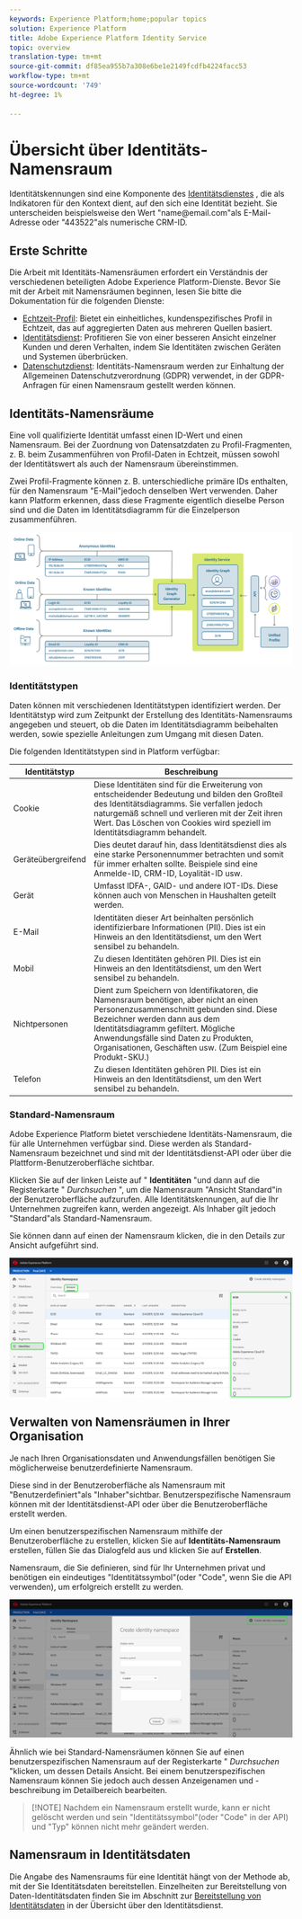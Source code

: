 ```yaml
---
keywords: Experience Platform;home;popular topics
solution: Experience Platform
title: Adobe Experience Platform Identity Service
topic: overview
translation-type: tm+mt
source-git-commit: df85ea955b7a308e6be1e2149fcdfb4224facc53
workflow-type: tm+mt
source-wordcount: '749'
ht-degree: 1%

---
```



# Übersicht über Identitäts-Namensraum

Identitätskennungen sind eine Komponente des [Identitätsdienstes](./home.md) , die als Indikatoren für den Kontext dient, auf den sich eine Identität bezieht. Sie unterscheiden beispielsweise den Wert &quot;name<span>@email.com&quot;als E-Mail-Adresse oder &quot;443522&quot;als numerische CRM-ID.

## Erste Schritte

Die Arbeit mit Identitäts-Namensräumen erfordert ein Verständnis der verschiedenen beteiligten Adobe Experience Platform-Dienste. Bevor Sie mit der Arbeit mit Namensräumen beginnen, lesen Sie bitte die Dokumentation für die folgenden Dienste:

- [Echtzeit-Profil](../profile/home.md): Bietet ein einheitliches, kundenspezifisches Profil in Echtzeit, das auf aggregierten Daten aus mehreren Quellen basiert.
- [Identitätsdienst](./home.md): Profitieren Sie von einer besseren Ansicht einzelner Kunden und deren Verhalten, indem Sie Identitäten zwischen Geräten und Systemen überbrücken.
- [Datenschutzdienst](../privacy-service/home.md): Identitäts-Namensraum werden zur Einhaltung der Allgemeinen Datenschutzverordnung (GDPR) verwendet, in der GDPR-Anfragen für einen Namensraum gestellt werden können.

## Identitäts-Namensräume

Eine voll qualifizierte Identität umfasst einen ID-Wert und einen Namensraum. Bei der Zuordnung von Datensatzdaten zu Profil-Fragmenten, z. B. beim Zusammenführen von Profil-Daten in Echtzeit, müssen sowohl der Identitätswert als auch der Namensraum übereinstimmen.

Zwei Profil-Fragmente können z. B. unterschiedliche primäre IDs enthalten, für den Namensraum &quot;E-Mail&quot;jedoch denselben Wert verwenden. Daher kann Platform erkennen, dass diese Fragmente eigentlich dieselbe Person sind und die Daten im Identitätsdiagramm für die Einzelperson zusammenführen.

![](images/identity-service-stitching.png)

### Identitätstypen

Daten können mit verschiedenen Identitätstypen identifiziert werden. Der Identitätstyp wird zum Zeitpunkt der Erstellung des Identitäts-Namensraums angegeben und steuert, ob die Daten im Identitätsdiagramm beibehalten werden, sowie spezielle Anleitungen zum Umgang mit diesen Daten.

Die folgenden Identitätstypen sind in Platform verfügbar:

| Identitätstyp | Beschreibung |
| --- | --- |
| Cookie | Diese Identitäten sind für die Erweiterung von entscheidender Bedeutung und bilden den Großteil des Identitätsdiagramms. Sie verfallen jedoch naturgemäß schnell und verlieren mit der Zeit ihren Wert. Das Löschen von Cookies wird speziell im Identitätsdiagramm behandelt. |
| Geräteübergreifend | Dies deutet darauf hin, dass Identitätsdienst dies als eine starke Personennummer betrachten und somit für immer erhalten sollte. Beispiele sind eine Anmelde-ID, CRM-ID, Loyalität-ID usw. |
| Gerät | Umfasst IDFA-, GAID- und andere IOT-IDs. Diese können auch von Menschen in Haushalten geteilt werden. |
| E-Mail  | Identitäten dieser Art beinhalten persönlich identifizierbare Informationen (PII). Dies ist ein Hinweis an den Identitätsdienst, um den Wert sensibel zu behandeln. |
| Mobil | Zu diesen Identitäten gehören PII. Dies ist ein Hinweis an den Identitätsdienst, um den Wert sensibel zu behandeln. |
| Nichtpersonen | Dient zum Speichern von Identifikatoren, die Namensraum benötigen, aber nicht an einen Personenzusammenschnitt gebunden sind. Diese Bezeichner werden dann aus dem Identitätsdiagramm gefiltert. Mögliche Anwendungsfälle sind Daten zu Produkten, Organisationen, Geschäften usw. (Zum Beispiel eine Produkt-SKU.) |
| Telefon | Zu diesen Identitäten gehören PII. Dies ist ein Hinweis an den Identitätsdienst, um den Wert sensibel zu behandeln. |

### Standard-Namensraum

Adobe Experience Platform bietet verschiedene Identitäts-Namensraum, die für alle Unternehmen verfügbar sind. Diese werden als Standard-Namensraum bezeichnet und sind mit der Identitätsdienst-API oder über die Plattform-Benutzeroberfläche sichtbar.

Klicken Sie auf der linken Leiste auf &quot; **Identitäten** &quot;und dann auf die Registerkarte &quot; *Durchsuchen* &quot;, um die Namensraum &quot;Ansicht Standard&quot;in der Benutzeroberfläche aufzurufen. Alle Identitätskennungen, auf die Ihr Unternehmen zugreifen kann, werden angezeigt. Als Inhaber gilt jedoch &quot;Standard&quot;als Standard-Namensraum.

Sie können dann auf einen der Namensraum klicken, die in den Details zur Ansicht aufgeführt sind.

![](./images/standard-namespace-detail.png)

## Verwalten von Namensräumen in Ihrer Organisation

Je nach Ihren Organisationsdaten und Anwendungsfällen benötigen Sie möglicherweise benutzerdefinierte Namensraum.

Diese sind in der Benutzeroberfläche als Namensraum mit &quot;Benutzerdefiniert&quot;als &quot;Inhaber&quot;sichtbar. Benutzerspezifische Namensraum können mit der Identitätsdienst-API oder über die Benutzeroberfläche erstellt werden.

Um einen benutzerspezifischen Namensraum mithilfe der Benutzeroberfläche zu erstellen, klicken Sie auf **Identitäts-Namensraum** erstellen, füllen Sie das Dialogfeld aus und klicken Sie auf **Erstellen**.

Namensraum, die Sie definieren, sind für Ihr Unternehmen privat und benötigen ein eindeutiges &quot;Identitätssymbol&quot;(oder &quot;Code&quot;, wenn Sie die API verwenden), um erfolgreich erstellt zu werden.

![](./images/create-identity-namespace.png)

Ähnlich wie bei Standard-Namensräumen können Sie auf einen benutzerspezifischen Namensraum auf der Registerkarte &quot; *Durchsuchen* &quot;klicken, um dessen Details Ansicht. Bei einem benutzerspezifischen Namensraum können Sie jedoch auch dessen Anzeigenamen und -beschreibung im Detailbereich bearbeiten.

>[!NOTE] Nachdem ein Namensraum erstellt wurde, kann er nicht gelöscht werden und sein &quot;Identitätssymbol&quot;(oder &quot;Code&quot; in der API) und &quot;Typ&quot; können nicht mehr geändert werden.

## Namensraum in Identitätsdaten

Die Angabe des Namensraums für eine Identität hängt von der Methode ab, mit der Sie Identitätsdaten bereitstellen. Einzelheiten zur Bereitstellung von Daten-Identitätsdaten finden Sie im Abschnitt zur [Bereitstellung von Identitätsdaten](./home.md#supplying-identity-data-to-identity-service) in der Übersicht über den Identitätsdienst.
